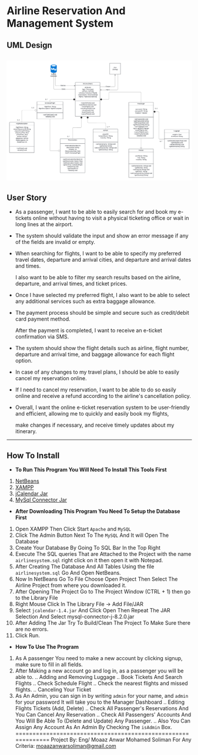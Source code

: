 # Airline Reservation And Management System
## UML Design
![UML Design](https://github.com/Animo-GD/Airline-System/blob/main/Data/UML%20Design.png)
-----------------------------------------------------------------------------------------
## User Story

- As a passenger, I want to be able to easily search for and book my e-tickets online without having to visit a physical ticketing office or wait in long lines at the airport.

- The system should validate the input and show an error message if any of the fields are invalid or empty.

- When searching for flights, I want to be able to specify my preferred travel dates, departure and arrival cities, and departure and arrival dates and times.

   I also want to be able to filter my search results based on the airline, departure, and arrival times, and ticket prices.
 
- Once I have selected my preferred flight, I also want to be able to select any additional services such as extra baggage allowance.

- The payment process should be simple and secure such as credit/debit card payment method.

   After the payment is completed, I want to receive an e-ticket confirmation via SMS.

- The system should show the flight details such as airline, flight number, departure and arrival time, and baggage allowance for each flight option.

- In case of any changes to my travel plans, I should be able to easily cancel my reservation online.

- If I need to cancel my reservation, I want to be able to do so easily online and receive a refund according to the airline's cancellation policy.

- Overall, I want the online e-ticket reservation system to be user-friendly and efficient, allowing me to quickly and easily book my flights,

   make changes if necessary, and receive timely updates about my itinerary.

-----------------------------------------------------------------------------------------
## How To Install
- **To Run This Program You Will Need To Install This Tools First**
1. [NetBeans](https://netbeans.apache.org/front/main/download/index.html)
2. [XAMPP](https://www.apachefriends.org/)
3. [jCalendar Jar](http://www.java2s.com/Code/Jar/j/Downloadjcalendar114jar.htm)
4. [MySql Connector Jar](https://www.mysql.com/products/connector/)

- **After Downloading This Program You Need To Setup the Database First**
1. Open XAMPP Then Click Start `Apache` and `MySQL`
2. Click The Admin Button Next To The `MySQL` And It will Open The Database
3. Create Your Database By Going To SQL Bar In the Top Right
4. Execute The SQL queries That are Attached to the Project with the name `airlinesystem.sql` right click on it then open it with Notepad.
5. After Creating The Database And All Tables Using the file `airlinesystem.sql` Go And Open NetBeans.
6. Now In NetBeans Go To File Choose Open Project Then Select The Airline Project from where you downloaded it.
7. After Opening The Project Go to The Project Window (CTRL + 1) then go to the Library File
8. Right Mouse Click In The Library File -> Add File/JAR
9. Select `jcalendar-1.4.jar` And Click Open Then Repeat The JAR Selection And Select mysql-connector-j-8.2.0.jar
10. After Adding The Jar Try To Build/Clean The Project To Make Sure there are no errors.
11. Click Run.


- **How To Use The Program**
1. As A passenger You need to make a new account by clicking signup, make sure to fill in all fields.
2. After Making a new account go and log in, as a passenger you will be able to.
	.. Adding and Removing Luggage 
	.. Book Tickets And Search Flights
	.. Check Schedule Flight 
	.. Check the nearest flights and missed flights.
	.. Canceling Your Ticket
3. As An Admin, you can sign in by writing `admin` for your name, and `admin` for your password It will take you to the Manager Dashboard
	.. Editing Flights Tickets (Add, Delete)
	.. Check All Passenger's Reservations And You Can Cancel Any Reservation
	.. Check All Passengers' Accounts And You Will Be Able To (Delete and Update) Any Passenger.
	.. Also You Can Assign Any Account As An Admin By Checking The `isAdmin` Box.
=============================================================
Project By:
Eng/ Moaaz Anwar Mohamed Soliman
For Any Criteria: moaazanwarsoliman@gmail.com
